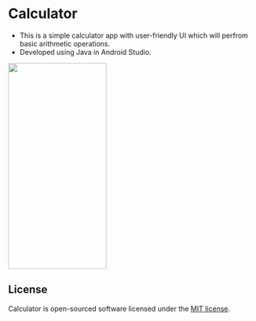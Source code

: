 # Calculator

* This is a simple calculator app with user-friendly UI which will perfrom basic arithmetic operations.
* Developed using Java in Android Studio.


<img src="https://drive.google.com/uc?export=view&id=1z1Q00z8HD2MwZbvVe4abbsVwfk-c0PD0" width="200" height="420" />

## License

Calculator is open-sourced software licensed under the [MIT license](LICENSE).
